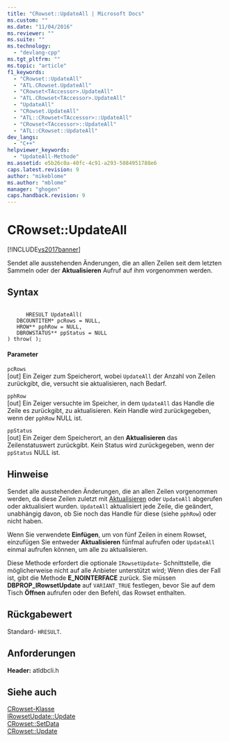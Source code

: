 ```yaml
---
title: "CRowset::UpdateAll | Microsoft Docs"
ms.custom: ""
ms.date: "11/04/2016"
ms.reviewer: ""
ms.suite: ""
ms.technology: 
  - "devlang-cpp"
ms.tgt_pltfrm: ""
ms.topic: "article"
f1_keywords: 
  - "CRowset::UpdateAll"
  - "ATL.CRowset.UpdateAll"
  - "CRowset<TAccessor>.UpdateAll"
  - "ATL.CRowset<TAccessor>.UpdateAll"
  - "UpdateAll"
  - "CRowset.UpdateAll"
  - "ATL::CRowset<TAccessor>::UpdateAll"
  - "CRowset<TAccessor>::UpdateAll"
  - "ATL::CRowset::UpdateAll"
dev_langs: 
  - "C++"
helpviewer_keywords: 
  - "UpdateAll-Methode"
ms.assetid: e5b26c0a-40fc-4c91-a293-5084951788e6
caps.latest.revision: 9
author: "mikeblome"
ms.author: "mblome"
manager: "ghogen"
caps.handback.revision: 9
---
```

# CRowset::UpdateAll
[!INCLUDE[vs2017banner](../../assembler/inline/includes/vs2017banner.md)]

Sendet alle ausstehenden Änderungen, die an allen Zeilen seit dem letzten Sammeln oder der **Aktualisieren** Aufruf auf ihm vorgenommen werden.  
  
## Syntax  
  
```  
  
      HRESULT UpdateAll(   
   DBCOUNTITEM* pcRows = NULL,   
   HROW** pphRow = NULL,   
   DBROWSTATUS** ppStatus = NULL    
) throw( );  
```  
  
#### Parameter  
 `pcRows`  
 \[out\] Ein Zeiger zum Speicherort, wobei `UpdateAll` der Anzahl von Zeilen zurückgibt, die, versucht sie aktualisieren, nach Bedarf.  
  
 `pphRow`  
 \[out\] Ein Zeiger versuchte im Speicher, in dem `UpdateAll` das Handle die Zeile es zurückgibt, zu aktualisieren.  Kein Handle wird zurückgegeben, wenn der `pphRow` NULL ist.  
  
 `ppStatus`  
 \[out\] Ein Zeiger dem Speicherort, an den **Aktualisieren** das Zeilenstatuswert zurückgibt.  Kein Status wird zurückgegeben, wenn der `ppStatus` NULL ist.  
  
## Hinweise  
 Sendet alle ausstehenden Änderungen, die an allen Zeilen vorgenommen werden, da diese Zeilen zuletzt mit [Aktualisieren](../../data/oledb/crowset-update.md) oder `UpdateAll` abgerufen oder aktualisiert wurden.  `UpdateAll` aktualisiert jede Zeile, die geändert, unabhängig davon, ob Sie noch das Handle für diese \(siehe `pphRow`\) oder nicht haben.  
  
 Wenn Sie verwendete **Einfügen**, um von fünf Zeilen in einem Rowset, einzufügen Sie entweder **Aktualisieren** fünfmal aufrufen oder `UpdateAll` einmal aufrufen können, um alle zu aktualisieren.  
  
 Diese Methode erfordert die optionale `IRowsetUpdate`\- Schnittstelle, die möglicherweise nicht auf alle Anbieter unterstützt wird; Wenn dies der Fall ist, gibt die Methode **E\_NOINTERFACE** zurück.  Sie müssen **DBPROP\_IRowsetUpdate** auf `VARIANT_TRUE` festlegen, bevor Sie auf dem Tisch **Öffnen** aufrufen oder den Befehl, das Rowset enthalten.  
  
## Rückgabewert  
 Standard\- `HRESULT`.  
  
## Anforderungen  
 **Header:** atldbcli.h  
  
## Siehe auch  
 [CRowset\-Klasse](../../data/oledb/crowset-class.md)   
 [IRowsetUpdate::Update](https://msdn.microsoft.com/en-us/library/ms719709.aspx)   
 [CRowset::SetData](../../data/oledb/crowset-setdata.md)   
 [CRowset::Update](../../data/oledb/crowset-update.md)